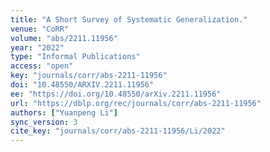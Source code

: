 ```yaml
---
title: "A Short Survey of Systematic Generalization."
venue: "CoRR"
volume: "abs/2211.11956"
year: "2022"
type: "Informal Publications"
access: "open"
key: "journals/corr/abs-2211-11956"
doi: "10.48550/ARXIV.2211.11956"
ee: "https://doi.org/10.48550/arXiv.2211.11956"
url: "https://dblp.org/rec/journals/corr/abs-2211-11956"
authors: ["Yuanpeng Li"]
sync_version: 3
cite_key: "journals/corr/abs-2211-11956/Li/2022"
---
```

